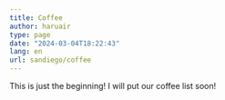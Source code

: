 ```yaml
---
title: Coffee
author: haruair
type: page 
date: "2024-03-04T18:22:43"
lang: en 
url: sandiego/coffee
---
```


This is just the beginning! I will put our coffee list soon!

